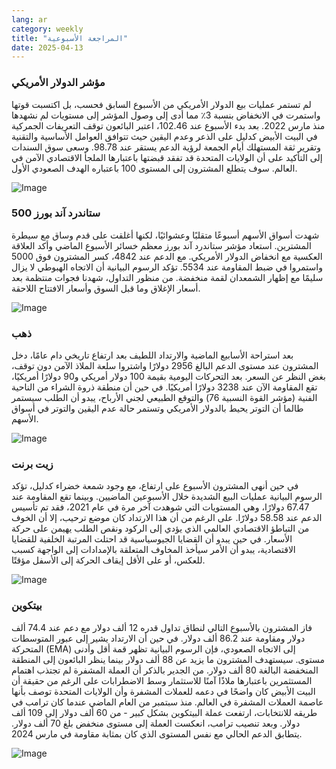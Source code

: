 ```yaml
---
lang: ar
category: weekly
title: "المراجعة الأسبوعية"
date: 2025-04-13
---
```


### مؤشر الدولار الأمريكي

لم تستمر عمليات بيع الدولار الأمريكي من الأسبوع السابق فحسب، بل اكتسبت قوتها واستمرت في الانخفاض بنسبة 3٪ مما أدى إلى وصول المؤشر إلى مستويات لم نشهدها منذ مارس 2022. بعد بدء الأسبوع عند 102.46، اعتبر البائعون توقف التعريفات الجمركية في البيت الأبيض كدليل على الذعر وعدم اليقين حيث تتوافق العوامل الأساسية والتقنية وتقرير ثقة المستهلك أيام الجمعة لرؤية الدعم يستقر عند 98.78. وسعى سوق السندات إلى التأكيد على أن الولايات المتحدة قد تفقد قبضتها باعتبارها الملجأ الاقتصادي الآمن في العالم. سوف يتطلع المشترون إلى المستوى 100 باعتباره الهدف الصعودي الأول. 

![Image](https://markleighedu.github.io/img/Apr-2025/13-Apr-2025/usdindex.jpg)

### ستاندرد آند بورز 500

شهدت أسواق الأسهم أسبوعًا متقلبًا وعشوائيًا، لكنها أغلقت على قدم وساق مع سيطرة المشترين. استعاد مؤشر ستاندرد آند بورز معظم خسائر الأسبوع الماضي وأكد العلاقة العكسية مع انخفاض الدولار الأمريكي. مع الدعم عند 4842، كسر المشترون فوق 5000 واستمروا في ضبط المقاومة عند 5534. تؤكد الرسوم البيانية أن الاتجاه الهبوطي لا يزال سليمًا مع إظهار الشمعدان لقمة منخفضة. من منظور التداول، شهدنا فجوات منتظمة بعد أسعار الإغلاق وما قبل السوق وأسعار الافتتاح اللاحقة.  

![Image](https://markleighedu.github.io/img/Apr-2025/13-Apr-2025/sp500.jpg)

### ذهب

بعد استراحة الأسابيع الماضية والارتداد اللطيف بعد ارتفاع تاريخي دام عامًا، دخل المشترون عند مستوى الدعم البالغ 2956 دولارًا واشتروا سلعة الملاذ الآمن دون توقف، بغض النظر عن السعر. بعد التحركات اليومية بقيمة 100 دولار أمريكي و90 دولارًا أمريكيًا، تقع المقاومة الآن عند 3238 دولارًا أمريكيًا. في حين أن منطقة ذروة الشراء من الناحية الفنية (مؤشر القوة النسبية 76) والتوقع الطبيعي لجني الأرباح، يبدو أن الطلب سيستمر طالما أن التوتر يحيط بالدولار الأمريكي وتستمر حالة عدم اليقين والتوتر في أسواق الأسهم. 

![Image](https://markleighedu.github.io/img/Apr-2025/13-Apr-2025/gold.jpg)

### زيت برنت

في حين أنهى المشترون الأسبوع على ارتفاع، مع وجود شمعة خضراء كدليل، تؤكد الرسوم البيانية عمليات البيع الشديدة خلال الأسبوعين الماضيين. وبينما تقع المقاومة عند 67.47 دولارًا، وهي المستويات التي شوهدت آخر مرة في عام 2021، فقد تم تأسيس الدعم عند 58.58 دولارًا. على الرغم من أن هذا الارتداد كان موضع ترحيب، إلا أن الخوف من التباطؤ الاقتصادي العالمي الذي يؤدي إلى الركود ونقص الطلب يهيمن على حركة الأسعار. في حين يبدو أن القضايا الجيوسياسية قد احتلت المرتبة الخلفية للقضايا الاقتصادية، يبدو أن الأمر سيأخذ المخاوف المتعلقة بالإمدادات إلى الواجهة كسبب للعكس، أو على الأقل إيقاف الحركة إلى الأسفل مؤقتًا.

![Image](https://markleighedu.github.io/img/Apr-2025/13-Apr-2025/brentoil.jpg)

### بيتكوين

فاز المشترون بالأسبوع التالي لنطاق تداول قدره 12 ألف دولار مع دعم عند 74.4 ألف دولار ومقاومة عند 86.2 ألف دولار. في حين أن الارتداد يشير إلى عبور المتوسطات المتحركة (EMA) إلى الاتجاه الصعودي، فإن الرسوم البيانية تظهر قمة أقل وأدنى مستوى. سيستهدف المشترون ما يزيد عن 88 ألف دولار بينما ينظر البائعون إلى المنطقة المنخفضة البالغة 80 ألف دولار. من الجدير بالذكر أن العملة المشفرة لم تجتذب اهتمام المستثمرين باعتبارها ملاذًا آمنًا للاستثمار وسط الاضطرابات على الرغم من حقيقة أن البيت الأبيض كان واضحًا في دعمه للعملات المشفرة وأن الولايات المتحدة توصف بأنها عاصمة العملات المشفرة في العالم. منذ سبتمبر من العام الماضي عندما كان ترامب في طريقه للانتخابات، ارتفعت عملة البيتكوين بشكل كبير - من 60 ألف دولار إلى 109 ألف دولار. وبعد تنصيب ترامب، انعكست العملة إلى مستوى منخفض بلغ 70 ألف دولار. يتطابق الدعم الحالي مع نفس المستوى الذي كان بمثابة مقاومة في مارس 2024.

![Image](https://markleighedu.github.io/img/Apr-2025/13-Apr-2025/bitcoin.jpg)

